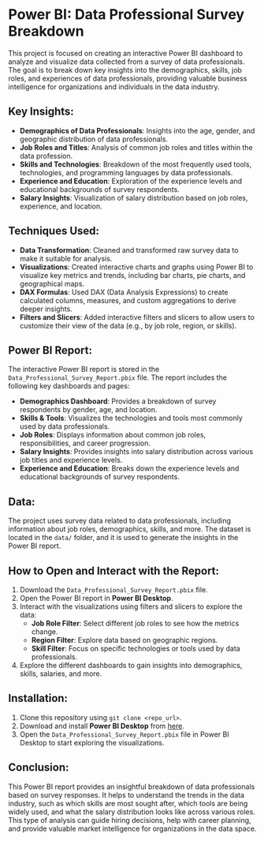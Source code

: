 # Power BI: Data Professional Survey Breakdown

This project is focused on creating an interactive Power BI dashboard to analyze and visualize data collected from a survey of data professionals. The goal is to break down key insights into the demographics, skills, job roles, and experiences of data professionals, providing valuable business intelligence for organizations and individuals in the data industry.

## Key Insights:
- **Demographics of Data Professionals**: Insights into the age, gender, and geographic distribution of data professionals.
- **Job Roles and Titles**: Analysis of common job roles and titles within the data profession.
- **Skills and Technologies**: Breakdown of the most frequently used tools, technologies, and programming languages by data professionals.
- **Experience and Education**: Exploration of the experience levels and educational backgrounds of survey respondents.
- **Salary Insights**: Visualization of salary distribution based on job roles, experience, and location.

## Techniques Used:
- **Data Transformation**: Cleaned and transformed raw survey data to make it suitable for analysis.
- **Visualizations**: Created interactive charts and graphs using Power BI to visualize key metrics and trends, including bar charts, pie charts, and geographical maps.
- **DAX Formulas**: Used DAX (Data Analysis Expressions) to create calculated columns, measures, and custom aggregations to derive deeper insights.
- **Filters and Slicers**: Added interactive filters and slicers to allow users to customize their view of the data (e.g., by job role, region, or skills).
  
## Power BI Report:
The interactive Power BI report is stored in the `Data_Professional_Survey_Report.pbix` file. The report includes the following key dashboards and pages:
- **Demographics Dashboard**: Provides a breakdown of survey respondents by gender, age, and location.
- **Skills & Tools**: Visualizes the technologies and tools most commonly used by data professionals.
- **Job Roles**: Displays information about common job roles, responsibilities, and career progression.
- **Salary Insights**: Provides insights into salary distribution across various job titles and experience levels.
- **Experience and Education**: Breaks down the experience levels and educational backgrounds of survey respondents.

## Data:
The project uses survey data related to data professionals, including information about job roles, demographics, skills, and more. The dataset is located in the `data/` folder, and it is used to generate the insights in the Power BI report.

## How to Open and Interact with the Report:
1. Download the `Data_Professional_Survey_Report.pbix` file.
2. Open the Power BI report in **Power BI Desktop**.
3. Interact with the visualizations using filters and slicers to explore the data:
   - **Job Role Filter**: Select different job roles to see how the metrics change.
   - **Region Filter**: Explore data based on geographic regions.
   - **Skill Filter**: Focus on specific technologies or tools used by data professionals.
4. Explore the different dashboards to gain insights into demographics, skills, salaries, and more.

## Installation:
1. Clone this repository using `git clone <repo_url>`.
2. Download and install **Power BI Desktop** from [here](https://powerbi.microsoft.com/desktop/).
3. Open the `Data_Professional_Survey_Report.pbix` file in Power BI Desktop to start exploring the visualizations.

## Conclusion:
This Power BI report provides an insightful breakdown of data professionals based on survey responses. It helps to understand the trends in the data industry, such as which skills are most sought after, which tools are being widely used, and what the salary distribution looks like across various roles. This type of analysis can guide hiring decisions, help with career planning, and provide valuable market intelligence for organizations in the data space.

